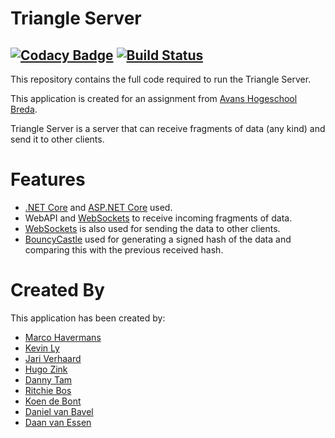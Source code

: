 # Triangle Server
[![Codacy Badge](https://api.codacy.com/project/badge/Grade/23e3f3fb64e54f0b8577b8d64a7edf87)](https://www.codacy.com/app/TeamTryAngle/triangle-server?utm_source=github.com&amp;utm_medium=referral&amp;utm_content=TheTryangle/triangle-server&amp;utm_campaign=Badge_Grade)
[![Build Status](https://travis-ci.org/TheTryangle/triangle-server.svg?branch=develop)](https://travis-ci.org/TheTryangle/triangle-server)
----------

This repository contains the full code required to run the Triangle Server.

This application is created for an assignment from [Avans Hogeschool Breda](http://www.avans.nl/).

Triangle Server is a server that can receive fragments of data (any kind) and send it to other clients.

Features
=======

 - [.NET Core](https://github.com/dotnet/corefx) and [ASP.NET Core](https://github.com/aspnet/Home) used.
 - WebAPI and [WebSockets](https://github.com/aspnet/WebSockets) to receive incoming fragments of data.
 - [WebSockets](https://github.com/aspnet/WebSockets) is also used for sending the data to other clients.
 - [BouncyCastle](https://www.nuget.org/packages/BouncyCastle/) used for generating a signed hash of the data and comparing this with the previous received hash.


Created By
=======
This application has been created by:

 - [Marco Havermans](https://github.com/markieo1)
 - [Kevin Ly](https://github.com/Aplicticus)
 - [Jari Verhaard](https://github.com/wbjari)
 - [Hugo Zink](https://github.com/HugoZink)
 - [Danny Tam](https://github.com/kenwaitam)
 - [Ritchie Bos](https://github.com/ritchiebos)
 - [Koen de Bont](https://github.com/koentjeh)
 - [Daniel van Bavel](https://github.com/DanielvanBavel)
 - [Daan van Essen](https://github.com/DaanTacoSchool)

